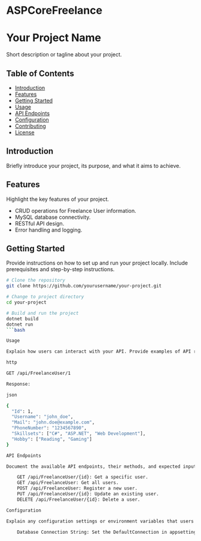 # ASPCoreFreelance
# Your Project Name

Short description or tagline about your project.

## Table of Contents

- [Introduction](#introduction)
- [Features](#features)
- [Getting Started](#getting-started)
- [Usage](#usage)
- [API Endpoints](#api-endpoints)
- [Configuration](#configuration)
- [Contributing](#contributing)
- [License](#license)

## Introduction

Briefly introduce your project, its purpose, and what it aims to achieve.

## Features

Highlight the key features of your project.

- CRUD operations for Freelance User information.
- MySQL database connectivity.
- RESTful API design.
- Error handling and logging.

## Getting Started

Provide instructions on how to set up and run your project locally. Include prerequisites and step-by-step instructions.

```bash
# Clone the repository
git clone https://github.com/yourusername/your-project.git

# Change to project directory
cd your-project

# Build and run the project
dotnet build
dotnet run
```bash

Usage

Explain how users can interact with your API. Provide examples of API requests and responses.

http

GET /api/FreelanceUser/1

Response:

json

{
  "Id": 1,
  "Username": "john_doe",
  "Mail": "john.doe@example.com",
  "PhoneNumber": "1234567890",
  "Skillsets": ["C#", "ASP.NET", "Web Development"],
  "Hobby": ["Reading", "Gaming"]
}

API Endpoints

Document the available API endpoints, their methods, and expected inputs/outputs.

    GET /api/FreelanceUser/{id}: Get a specific user.
    GET /api/FreelanceUser: Get all users.
    POST /api/FreelanceUser: Register a new user.
    PUT /api/FreelanceUser/{id}: Update an existing user.
    DELETE /api/FreelanceUser/{id}: Delete a user.

Configuration

Explain any configuration settings or environment variables that users might need to set.

    Database Connection String: Set the DefaultConnection in appsettings.json.
